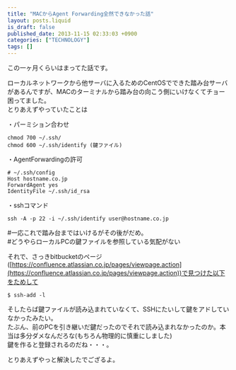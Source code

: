 ```yaml
---
title: "MACからAgent Forwarding全然できなかった話"
layout: posts.liquid
is_draft: false
published_date: 2013-11-15 02:33:03 +0900
categories: ["TECHNOLOGY"]
tags: []
---
```


この一ヶ月くらいはまってた話です。

ローカルネットワークから他サーバに入るためのCentOSでできた踏み台サーバがあるんですが、MACのターミナルから踏み台の向こう側にいけなくてチョー困ってました。  
とりあえずやっていたことは

・パーミション合わせ

    chmod 700 ~/.ssh/
    chmod 600 ~/.ssh/identify (鍵ファイル)

・AgentForwardingの許可

    # ~/.ssh/config
    Host hostname.co.jp
    ForwardAgent yes
    IdentityFile ~/.ssh/id_rsa

・sshコマンド

    ssh -A -p 22 -i ~/.ssh/identify user@hostname.co.jp

#一応これで踏み台まではいけるがその後がだめ。  
#どうやらローカルPCの鍵ファイルを参照している気配がない

それで、さっきbitbucketのページ([https://confluence.atlassian.co.jp/pages/viewpage.action](https://confluence.atlassian.co.jp/pages/viewpage.action))で見つけた以下をためして

    $ ssh-add -l

そしたらば鍵ファイルが読み込まれていなくて、SSHにたいして鍵をアドしていなかったみたい。  
たぶん、前のPCを引き継いだ鍵だったのでそれで読み込まれなかったのか。本当は多分ダメなんだろな(もちろん物理的に慎重にしました)  
鍵を作ると登録されるのだね・・・。

とりあえずやっと解決したでござるよ。


